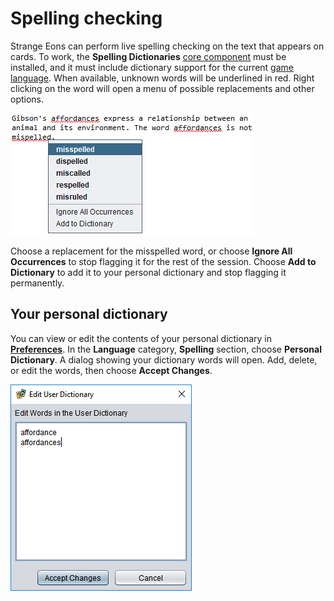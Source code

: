 # Spelling checking

Strange Eons can perform live spelling checking on the text that appears on cards. To work, the **Spelling Dictionaries** [core component](um-plugins-core.md) must be installed, and it must include dictionary support for the current [game language](um-install-languages.md). When available, unknown words will be underlined in red. Right clicking on the word will open a menu of possible replacements and other options.

![the spelling popup menu](images/spelling-popup.png)

Choose a replacement for the misspelled word, or choose **Ignore All Occurrences** to stop flagging it for the rest of the session. Choose **Add to Dictionary** to add it to your personal dictionary and stop flagging it permanently.

## Your personal dictionary

You can view or edit the contents of your personal dictionary in **[Preferences](um-ui-preferences.md)**. In the **Language** category, **Spelling** section, choose **Personal Dictionary**. A dialog showing your dictionary words will open. Add, delete, or edit the words, then choose **Accept Changes**.

![the personal dictionary dialog](images/personal-dict.png)